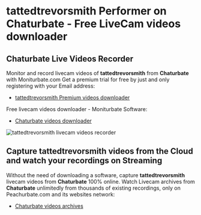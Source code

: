 # tattedtrevorsmith Performer on Chaturbate - Free LiveCam videos downloader

## Chaturbate Live Videos Recorder

Monitor and record livecam videos of **tattedtrevorsmith** from **Chaturbate** with Moniturbate.com
Get a premium trial for free by just and only registering with your Email address:
* [tattedtrevorsmith Premium videos downloader](https://moniturbate.com/request-demo-licence-key.html)

Free livecam videos downloader - Moniturbate Software:
* [Chaturbate videos downloader](https://moniturbate.com/moniturbate-download-software.html)

![tattedtrevorsmith livecam videos recorder](https://peachurnet.com/templates/moniturbate-software.png)


## Capture tattedtrevorsmith videos from the Cloud and watch your recordings on Streaming

Without the need of downloading a software, capture **tattedtrevorsmith** livecam videos from **Chaturbate** 100% online.
Watch Livecam archives from **Chaturbate** unlimitedly from thousands of existing recordings, only on Peachurbate.com and its websites network:
* [Chaturbate videos archives](https://peachurnet.com/)